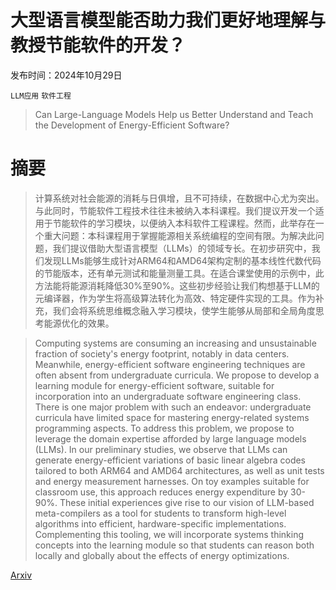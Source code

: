 # 大型语言模型能否助力我们更好地理解与教授节能软件的开发？

发布时间：2024年10月29日

`LLM应用` `软件工程`

> Can Large-Language Models Help us Better Understand and Teach the Development of Energy-Efficient Software?

# 摘要

> 计算系统对社会能源的消耗与日俱增，且不可持续，在数据中心尤为突出。与此同时，节能软件工程技术往往未被纳入本科课程。我们提议开发一个适用于节能软件的学习模块，以便纳入本科软件工程课程。然而，此举存在一个重大问题：本科课程用于掌握能源相关系统编程的空间有限。为解决此问题，我们提议借助大型语言模型（LLMs）的领域专长。在初步研究中，我们发现LLMs能够生成针对ARM64和AMD64架构定制的基本线性代数代码的节能版本，还有单元测试和能量测量工具。在适合课堂使用的示例中，此方法能将能源消耗降低30%至90%。这些初步经验让我们构想基于LLM的元编译器，作为学生将高级算法转化为高效、特定硬件实现的工具。作为补充，我们会将系统思维概念融入学习模块，使学生能够从局部和全局角度思考能源优化的效果。

> Computing systems are consuming an increasing and unsustainable fraction of society's energy footprint, notably in data centers. Meanwhile, energy-efficient software engineering techniques are often absent from undergraduate curricula. We propose to develop a learning module for energy-efficient software, suitable for incorporation into an undergraduate software engineering class. There is one major problem with such an endeavor: undergraduate curricula have limited space for mastering energy-related systems programming aspects. To address this problem, we propose to leverage the domain expertise afforded by large language models (LLMs). In our preliminary studies, we observe that LLMs can generate energy-efficient variations of basic linear algebra codes tailored to both ARM64 and AMD64 architectures, as well as unit tests and energy measurement harnesses. On toy examples suitable for classroom use, this approach reduces energy expenditure by 30-90%. These initial experiences give rise to our vision of LLM-based meta-compilers as a tool for students to transform high-level algorithms into efficient, hardware-specific implementations. Complementing this tooling, we will incorporate systems thinking concepts into the learning module so that students can reason both locally and globally about the effects of energy optimizations.

[Arxiv](https://arxiv.org/abs/2411.08912)